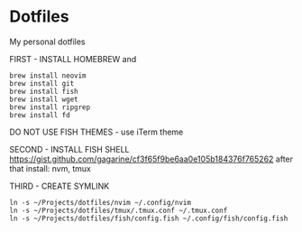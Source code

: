 # Dotfiles
My personal dotfiles

FIRST - INSTALL HOMEBREW and
```
brew install neovim
brew install git
brew install fish
brew install wget
brew install ripgrep
brew install fd
```

DO NOT USE FISH THEMES - use iTerm theme

SECOND - INSTALL FISH SHELL https://gist.github.com/gagarine/cf3f65f9be6aa0e105b184376f765262
after that install: nvm, tmux

THIRD - CREATE SYMLINK

```
ln -s ~/Projects/dotfiles/nvim ~/.config/nvim
ln -s ~/Projects/dotfiles/tmux/.tmux.conf ~/.tmux.conf
ln -s ~/Projects/dotfiles/fish/config.fish ~/.config/fish/config.fish
```
